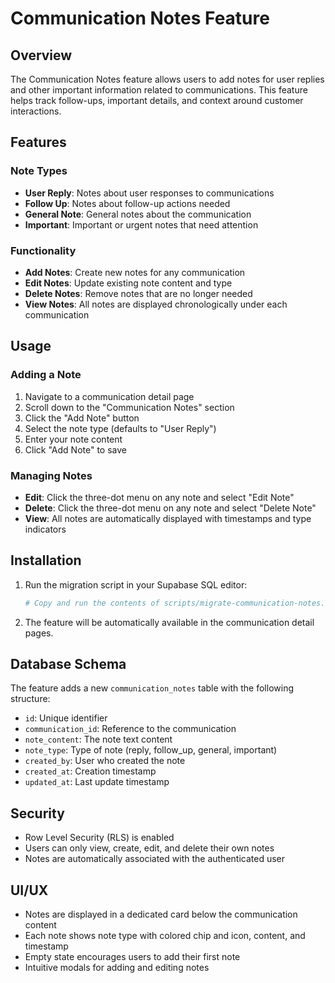 # Communication Notes Feature

## Overview

The Communication Notes feature allows users to add notes for user replies and other important information related to communications. This feature helps track follow-ups, important details, and context around customer interactions.

## Features

### Note Types

- **User Reply**: Notes about user responses to communications
- **Follow Up**: Notes about follow-up actions needed
- **General Note**: General notes about the communication
- **Important**: Important or urgent notes that need attention

### Functionality

- **Add Notes**: Create new notes for any communication
- **Edit Notes**: Update existing note content and type
- **Delete Notes**: Remove notes that are no longer needed
- **View Notes**: All notes are displayed chronologically under each communication

## Usage

### Adding a Note

1. Navigate to a communication detail page
2. Scroll down to the "Communication Notes" section
3. Click the "Add Note" button
4. Select the note type (defaults to "User Reply")
5. Enter your note content
6. Click "Add Note" to save

### Managing Notes

- **Edit**: Click the three-dot menu on any note and select "Edit Note"
- **Delete**: Click the three-dot menu on any note and select "Delete Note"
- **View**: All notes are automatically displayed with timestamps and type indicators

## Installation

1. Run the migration script in your Supabase SQL editor:

   ```bash
   # Copy and run the contents of scripts/migrate-communication-notes.sql
   ```

2. The feature will be automatically available in the communication detail pages.

## Database Schema

The feature adds a new `communication_notes` table with the following structure:

- `id`: Unique identifier
- `communication_id`: Reference to the communication
- `note_content`: The note text content
- `note_type`: Type of note (reply, follow_up, general, important)
- `created_by`: User who created the note
- `created_at`: Creation timestamp
- `updated_at`: Last update timestamp

## Security

- Row Level Security (RLS) is enabled
- Users can only view, create, edit, and delete their own notes
- Notes are automatically associated with the authenticated user

## UI/UX

- Notes are displayed in a dedicated card below the communication content
- Each note shows note type with colored chip and icon, content, and timestamp
- Empty state encourages users to add their first note
- Intuitive modals for adding and editing notes
